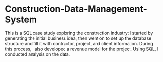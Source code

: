 # Construction-Data-Management-System
This is a SQL case study exploring the construction industry:  I started by generating the initial business idea, then went on to set up the database structure and fill it with contractor, project, and client information. During this process, I also developed a revenue model for the project.  Using SQL, I conducted analysis on the data.
